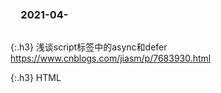### 　2021-04-
```tip
```

{:.h3}
浅谈script标签中的async和defer
<br>[
https://www.cnblogs.com/jiasm/p/7683930.html
](
https://www.cnblogs.com/jiasm/p/7683930.html
)

{:.h3}
HTML <script> defer 属性
<br>[
https://www.runoob.com/tags/att-script-defer.html
](
https://www.runoob.com/tags/att-script-defer.html
)
```tip
```

{:.h3}
HTML/Javascript - Get text from online file
[
https://stackoverflow.com/questions/6086083/html-javascript-get-text-from-online-file
](
https://stackoverflow.com/questions/6086083/html-javascript-get-text-from-online-file
)
```tip
<script type="text/javascript" src="data.js"  >
var data[];
data[0]="something";
```
```note
<script type="text/javascript" src="data.js"  >
where data.js can be..

data[0]="something";
```

{:.h3}
HTML - read .txt file from URL location in javascript
[
https://stackoverflow.com/questions/28828029/html-read-txt-file-from-url-location-in-javascript
](
https://stackoverflow.com/questions/28828029/html-read-txt-file-from-url-location-in-javascript
)

{:.h3}
Get text from a txt file in the url
[
https://stackoverflow.com/questions/39758031/get-text-from-a-txt-file-in-the-url
](
https://stackoverflow.com/questions/39758031/get-text-from-a-txt-file-in-the-url
)

https://fiddle.jshell.net/robots.txt

```note
```
https://www.voidtools.com/zh-cn/License.txt

https://gitee.com/bingxuechangyax/vim/raw/master/README.txt

